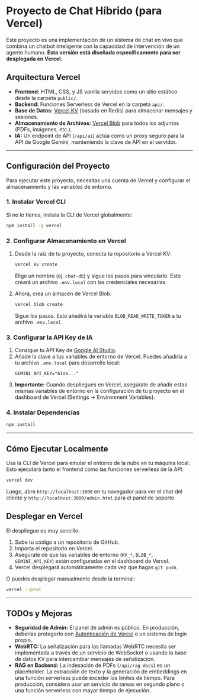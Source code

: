 # Proyecto de Chat Híbrido (para Vercel)

Este proyecto es una implementación de un sistema de chat en vivo que combina un chatbot inteligente con la capacidad de intervención de un agente humano. **Esta versión está diseñada específicamente para ser desplegada en Vercel.**

## Arquitectura Vercel

- **Frontend:** HTML, CSS, y JS vanilla servidos como un sitio estático desde la carpeta `public/`.
- **Backend:** Funciones Serverless de Vercel en la carpeta `api/`.
- **Base de Datos:** [Vercel KV](https://vercel.com/storage/kv) (basado en Redis) para almacenar mensajes y sesiones.
- **Almacenamiento de Archivos:** [Vercel Blob](https://vercel.com/storage/blob) para todos los adjuntos (PDFs, imágenes, etc.).
- **IA:** Un endpoint de API (`/api/ai`) actúa como un proxy seguro para la API de Google Gemini, manteniendo la clave de API en el servidor.

---

## Configuración del Proyecto

Para ejecutar este proyecto, necesitas una cuenta de Vercel y configurar el almacenamiento y las variables de entorno.

### 1. Instalar Vercel CLI

Si no lo tienes, instala la CLI de Vercel globalmente:

```bash
npm install -g vercel
```

### 2. Configurar Almacenamiento en Vercel

1.  Desde la raíz de tu proyecto, conecta tu repositorio a Vercel KV:
    ```bash
    vercel kv create
    ```
    Elige un nombre (ej. `chat-db`) y sigue los pasos para vincularlo. Esto creará un archivo `.env.local` con las credenciales necesarias.

2.  Ahora, crea un almacén de Vercel Blob:
    ```bash
    vercel blob create
    ```
    Sigue los pasos. Esto añadirá la variable `BLOB_READ_WRITE_TOKEN` a tu archivo `.env.local`.

### 3. Configurar la API Key de IA

1.  Consigue tu API Key de [Google AI Studio](https://aistudio.google.com/).
2.  Añade la clave a tus variables de entorno de Vercel. Puedes añadirla a tu archivo `.env.local` para desarrollo local:
    ```
    GEMINI_API_KEY="AIza..."
    ```
3.  **Importante:** Cuando despliegues en Vercel, asegúrate de añadir estas mismas variables de entorno en la configuración de tu proyecto en el dashboard de Vercel (Settings -> Environment Variables).

### 4. Instalar Dependencias

```bash
npm install
```

---

## Cómo Ejecutar Localmente

Usa la CLI de Vercel para emular el entorno de la nube en tu máquina local. Esto ejecutará tanto el frontend como las funciones serverless de la API.

```bash
vercel dev
```

Luego, abre `http://localhost:3000` en tu navegador para ver el chat del cliente y `http://localhost:3000/admin.html` para el panel de soporte.

## Desplegar en Vercel

El despliegue es muy sencillo:

1.  Sube tu código a un repositorio de GitHub.
2.  Importa el repositorio en Vercel.
3.  Asegúrate de que las variables de entorno (`KV_*`, `BLOB_*`, `GEMINI_API_KEY`) están configuradas en el dashboard de Vercel.
4.  Vercel desplegará automáticamente cada vez que hagas `git push`.

O puedes desplegar manualmente desde la terminal:

```bash
vercel --prod
```

---

## TODOs y Mejoras

-   **Seguridad de Admin:** El panel de admin es público. En producción, deberías protegerlo con [Autenticación de Vercel](https://vercel.com/docs/security/deployment-protection) o un sistema de login propio.
-   **WebRTC:** La señalización para las llamadas WebRTC necesita ser implementada a través de un servicio de WebSocket o usando la base de datos KV para intercambiar mensajes de señalización.
-   **RAG en Backend:** La indexación de PDFs (`/api/rag-docs`) es un placeholder. La extracción de texto y la generación de embeddings en una función serverless puede exceder los límites de tiempo. Para producción, considera usar un servicio de tareas en segundo plano o una función serverless con mayor tiempo de ejecución.
